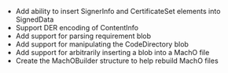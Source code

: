 * Add ability to insert SignerInfo and CertificateSet elements into SignedData
* Support DER encoding of ContentInfo
* Add support for parsing requirement blob
* Add support for manipulating the CodeDirectory blob
* Add support for arbitrarily inserting a blob into a MachO file
* Create the MachOBuilder structure to help rebuild MachO files